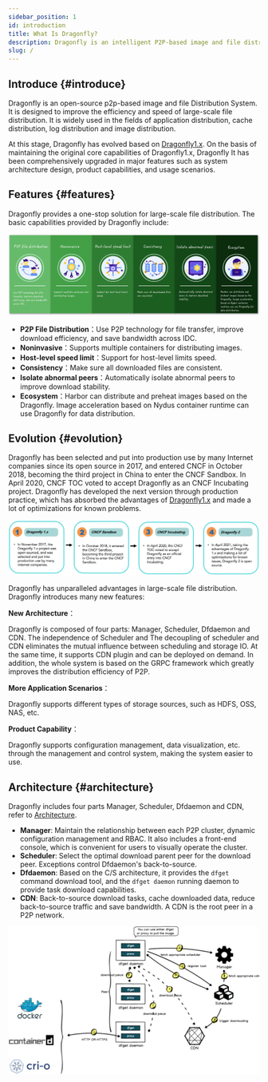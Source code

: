 ```yaml
---
sidebar_position: 1
id: introduction
title: What Is Dragonfly?
description: Dragonfly is an intelligent P2P-based image and file distribution tool. It aims to improve the efficiency and success rate of file transferring, and maximize the usage of network bandwidth, especially for the distribution of larget amounts of data, such as application distribution, cache distribution, log distribution, and image distribution.
slug: /
---
```


## Introduce {#introduce}

Dragonfly is an open-source p2p-based image and file Distribution System. It is designed to improve the efficiency and
speed of large-scale file distribution. It is widely used in the fields of application distribution,
cache distribution, log distribution and image distribution.

At this stage, Dragonfly has evolved based on [Dragonfly1.x](https://github.com/dragonflyoss/Dragonfly).
On the basis of maintaining the original core capabilities of Dragonfly1.x, Dragonfly
It has been comprehensively upgraded in major features such as system architecture design,
product capabilities, and usage scenarios.

## Features {#features}

Dragonfly provides a one-stop solution for large-scale file distribution. The basic capabilities provided by Dragonfly include:

![features](../resource/getting-started/features.jpg)

- **P2P File Distribution**：Use P2P technology for file transfer, improve download efficiency,
  and save bandwidth across IDC.
- **Noninvasive**：Supports multiple containers for distributing images.
- **Host-level speed limit**：Support for host-level limits speed.
- **Consistency**：Make sure all downloaded files are consistent.
- **Isolate abnormal peers**：Automatically isolate abnormal peers to improve download stability.
- **Ecosystem**：Harbor can distribute and preheat images based on the Dragonfly. Image acceleration based on
  Nydus container runtime can use Dragonfly for data distribution.

## Evolution {#evolution}

Dragonfly has been selected and put into production use by many Internet companies since its open source in 2017,
and entered CNCF in October 2018, becoming the third project in China to enter the CNCF Sandbox.
In April 2020, CNCF TOC voted to accept Dragonfly as an CNCF Incubating project.
Dragonfly has developed the next version through production practice,
which has absorbed the advantages of [Dragonfly1.x](https://github.com/dragonflyoss/Dragonfly)
and made a lot of optimizations for known problems.

![milestone](../resource/getting-started/milestone.jpg)

Dragonfly has unparalleled advantages in large-scale file distribution.
Dragonfly introduces many new features:

**New Architecture**：

Dragonfly is composed of four parts: Manager, Scheduler, Dfdaemon and CDN. The independence of Scheduler and
The decoupling of scheduler and CDN eliminates the mutual influence between scheduling and storage IO.
At the same time, it supports CDN plugin and can be deployed on demand.
In addition, the whole system is based on the GRPC framework
which greatly improves the distribution efficiency of P2P.

**More Application Scenarios**：

Dragonfly supports different types of storage sources, such as HDFS, OSS, NAS, etc.

**Product Capability**：

Dragonfly supports configuration management, data visualization, etc. through the management and control system,
making the system easier to use.

## Architecture {#architecture}

Dragonfly includes four parts Manager, Scheduler, Dfdaemon and CDN, refer to [Architecture](../concepts/terminology/architecture.md).

- **Manager**: Maintain the relationship between each P2P cluster, dynamic configuration management and RBAC.
  It also includes a front-end console, which is convenient for users to visually operate the cluster.
- **Scheduler**: Select the optimal download parent peer for the download peer. Exceptions control Dfdaemon's back-to-source.
- **Dfdaemon**: Based on the C/S architecture, it provides the `dfget` command download tool,
  and the `dfget daemon` running daemon to provide task download capabilities.
- **CDN**: Back-to-source download tasks, cache downloaded data, reduce back-to-source traffic and save bandwidth.
  A CDN is the root peer in a P2P network.

![sequence-diagram](../resource/getting-started/sequence-diagram.png)
